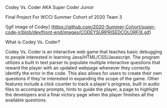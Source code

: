 Codey Vs. Coder AKA Super Coder Junior

Final Project For WCCI Summer Cohort of 2020 Team 3

![gif image of Codey] (https://github.com/2020-Summer-Cohort/super-code-jr/blob/dev/front-end/images/CODEYSURPRISEDCOLORFIX.gif)


What is Codey Vs. Coder?


Codey Vs. Coder is an interactive web game that teaches basic debugging to people interested in learning Java/HTML/CSS/Javascript. 
The program utilizes a built in text parser to populate multiple interactive questions that reward the player with an updated webpage 
whenever they correctly identify the error in the code. This also allows for users to create their own questions if they're interested
in expanding the scope of the game. Other features include a click counter to track a player's progress, built in audio files to accompany prompts, 
hints to guide the player, a page to highlight the developers and a final victory page when the player finishes all the available questions.


